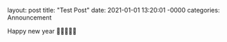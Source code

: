 
layout: post
title: "Test Post"
date: 2021-01-01 13:20:01 -0000
categories: Announcement


Happy new year 🗿🗿🗿🗿🗿
